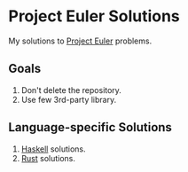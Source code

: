 # Project Euler Solutions
My solutions to [Project Euler](https://projecteuler.net/archives) problems.

## Goals
1. Don't delete the repository.
1. Use few 3rd-party library.

## Language-specific Solutions
1. [Haskell](./Haskell/ReadMe.md) solutions.
1. [Rust](./Rust/ReadMe.md) solutions.